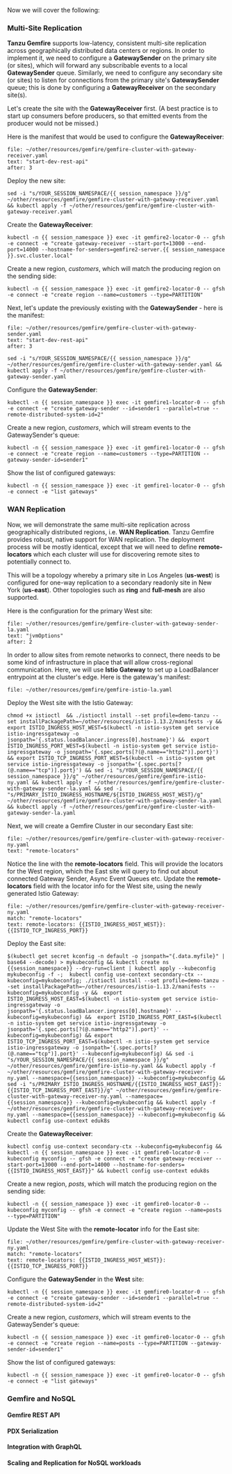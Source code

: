 Now we will cover the following:

### Multi-Site Replication
**Tanzu Gemfire** supports low-latency, consistent multi-site replication across geographically distributed data centers or regions.
In order to implement it, we need to configure a **GatewaySender** on the primary site (or sites), which will forward any 
subscribable events to a local **GatewaySender** queue. 
Similarly, we need to configure any secondary site (or sites) to listen for connections from the primary site's **GatewaySender** queue; this is done by configuring 
a **GatewayReceiver** on the secondary site(s).

Let's create the site with the **GatewayReceiver** first. (A best practice is to start up consumers before producers, so that emitted events from the producer 
would not be missed.)

Here is the manifest that would be used to configure the **GatewayReceiver**:
```editor:select-matching-text
file: ~/other/resources/gemfire/gemfire-cluster-with-gateway-receiver.yaml
text: "start-dev-rest-api"
after: 3
```

Deploy the new site:
```execute
sed -i "s/YOUR_SESSION_NAMESPACE/{{ session_namespace }}/g" ~/other/resources/gemfire/gemfire-cluster-with-gateway-receiver.yaml && kubectl apply -f ~/other/resources/gemfire/gemfire-cluster-with-gateway-receiver.yaml
```

Create the **GatewayReceiver**:
```execute
kubectl -n {{ session_namespace }} exec -it gemfire2-locator-0 -- gfsh -e connect -e "create gateway-receiver --start-port=13000 --end-port=14000 --hostname-for-senders=gemfire2-server.{{ session_namespace }}.svc.cluster.local"
```

Create a new region, *customers*, which will match the producing region on the sending side:
```execute
kubectl -n {{ session_namespace }} exec -it gemfire2-locator-0 -- gfsh -e connect -e "create region --name=customers --type=PARTITION"
```

Next, let's update the previously existing with the **GatewaySender** - here is the manifest:
```editor:select-matching-text
file: ~/other/resources/gemfire/gemfire-cluster-with-gateway-sender.yaml
text: "start-dev-rest-api"
after: 3
```

```execute
sed -i "s/YOUR_SESSION_NAMESPACE/{{ session_namespace }}/g" ~/other/resources/gemfire/gemfire-cluster-with-gateway-sender.yaml && kubectl apply -f ~/other/resources/gemfire/gemfire-cluster-with-gateway-sender.yaml
```

Configure the **GatewaySender**:
```execute
kubectl -n {{ session_namespace }} exec -it gemfire1-locator-0 -- gfsh -e connect -e "create gateway-sender --id=sender1 --parallel=true --remote-distributed-system-id=2"
```

Create a new region, *customers*, which will stream events to the GatewaySender's queue:
```execute
kubectl -n {{ session_namespace }} exec -it gemfire1-locator-0 -- gfsh -e connect -e "create region --name=customers --type=PARTITION --gateway-sender-id=sender1"
```

Show the list of configured gateways:
```execute
kubectl -n {{ session_namespace }} exec -it gemfire1-locator-0 -- gfsh -e connect -e "list gateways"
```

### WAN Replication
Now, we will demonstrate the same multi-site replication across geographically distributed regions, i.e. **WAN Replication**. Tanzu Gemfire 
provides robust, native support for WAN replication. The deployment process will be mostly identical,
except that we will need to define **remote-locators** which each cluster will use for discovering remote sites to potentially connect to. 

This will be a topology whereby a primary site in Los Angeles (**us-west**) is configured for one-way replication to a secondary readonly site
in New York (**us-east**). Other topologies such as **ring** and **full-mesh** are also supported. 

Here is the configuration for the primary West site: 
```editor:select-matching-text
file: ~/other/resources/gemfire/gemfire-cluster-with-gateway-sender-la.yaml
text: "jvmOptions"
after: 2
```

In order to allow sites from remote networks to connect, there needs to be some kind of infrastructure in place that will allow cross-regional communication.
Here, we will use **Istio Gateway** to set up a LoadBalancer entrypoint at the cluster's edge. Here is the gateway's manifest:
```editor:open-file
file: ~/other/resources/gemfire/gemfire-istio-la.yaml
```

Deploy the West site with the Istio Gateway:
```execute
chmod +x istioctl  && ./istioctl install --set profile=demo-tanzu --set installPackagePath=~/other/resources/istio-1.13.2/manifests -y &&  export ISTIO_INGRESS_HOST_WEST=$(kubectl -n istio-system get service istio-ingressgateway -o jsonpath='{.status.loadBalancer.ingress[0].hostname}') &&  export ISTIO_INGRESS_PORT_WEST=$(kubectl -n istio-system get service istio-ingressgateway -o jsonpath='{.spec.ports[?(@.name=="http2")].port}') && export ISTIO_TCP_INGRESS_PORT_WEST=$(kubectl -n istio-system get service istio-ingressgateway -o jsonpath='{.spec.ports[?(@.name=="tcp")].port}') && sed -i "s/YOUR_SESSION_NAMESPACE/{{ session_namespace }}/g" ~/other/resources/gemfire/gemfire-istio-ny.yaml && kubectl apply -f ~/other/resources/gemfire/gemfire-cluster-with-gateway-sender-la.yaml && sed -i "s/PRIMARY_ISTIO_INGRESS_HOSTNAME/${ISTIO_INGRESS_HOST_WEST}/g" ~/other/resources/gemfire/gemfire-cluster-with-gateway-sender-la.yaml && kubectl apply -f ~/other/resources/gemfire/gemfire-cluster-with-gateway-sender-la.yaml
```

Next, we will create a Gemfire Cluster in our secondary East site:
```editor:select-matching-text
file: ~/other/resources/gemfire/gemfire-cluster-with-gateway-receiver-ny.yaml
text: "remote-locators"
```

Notice the line with the **remote-locators** field. This will provide the locators for the West region, which the East site will query to find out about 
connected Gateway Sender, Async Event Queues etc. Update the **remote-locators** field with the locator info for the West site, using the newly generated 
Istio Gateway:
```editor:append-lines-after-match
file: ~/other/resources/gemfire/gemfire-cluster-with-gateway-receiver-ny.yaml
match: "remote-locators"
text: remote-locators: {{ISTIO_INGRESS_HOST_WEST}}:{{ISTIO_TCP_INGRESS_PORT}}
```

Deploy the East site:
```execute
$(kubectl get secret kconfig -n default -o jsonpath="{.data.myfile}" | base64 --decode) > mykubeconfig && kubectl create ns {{session_namespace}} --dry-run=client | kubectl apply --kubeconfig mykubeconfig -f -;  kubectl config use-context secondary-ctx --kubeconfig=mykubeconfig; ./istioctl install --set profile=demo-tanzu --set installPackagePath=~/other/resources/istio-1.13.2/manifests --kubeconfig=mykubeconfig -y &&  export ISTIO_INGRESS_HOST_EAST=$(kubectl -n istio-system get service istio-ingressgateway -o jsonpath='{.status.loadBalancer.ingress[0].hostname}' --kubeconfig=mykubeconfig) &&  export ISTIO_INGRESS_PORT_EAST=$(kubectl -n istio-system get service istio-ingressgateway -o jsonpath='{.spec.ports[?(@.name=="http2")].port}' --kubeconfig=mykubeconfig) && export ISTIO_TCP_INGRESS_PORT_EAST=$(kubectl -n istio-system get service istio-ingressgateway -o jsonpath='{.spec.ports[?(@.name=="tcp")].port}' --kubeconfig=mykubeconfig) && sed -i "s/YOUR_SESSION_NAMESPACE/{{ session_namespace }}/g" ~/other/resources/gemfire/gemfire-istio-ny.yaml && kubectl apply -f ~/other/resources/gemfire/gemfire-cluster-with-gateway-receiver-ny.yaml --namespace={{session_namespace}} --kubeconfig=mykubeconfig && sed -i "s/PRIMARY_ISTIO_INGRESS_HOSTNAME/{{ISTIO_INGRESS_HOST_EAST}}:{{ISTIO_TCP_INGRESS_PORT_EAST}}/g" ~/other/resources/gemfire/gemfire-cluster-with-gateway-receiver-ny.yaml --namespace={{session_namespace}} --kubeconfig=mykubeconfig && kubectl apply -f ~/other/resources/gemfire/gemfire-cluster-with-gateway-receiver-ny.yaml --namespace={{session_namespace}} --kubeconfig=mykubeconfig && kubectl config use-context eduk8s
```

Create the **GatewayReceiver**:
```execute
kubectl config use-context secondary-ctx --kubeconfig=mykubeconfig && kubectl -n {{ session_namespace }} exec -it gemfire0-locator-0 --kubeconfig myconfig -- gfsh -e connect -e "create gateway-receiver --start-port=13000 --end-port=14000 --hostname-for-senders={{ISTIO_INGRESS_HOST_EAST}}" && kubectl config use-context eduk8s
```

Create a new region, *posts*, which will match the producing region on the sending side:
```execute
kubectl -n {{ session_namespace }} exec -it gemfire0-locator-0 --kubeconfig myconfig -- gfsh -e connect -e "create region --name=posts --type=PARTITION"
```

Update the West Site with the **remote-locator** info for the East site:
```editor:append-lines-after-match
file: ~/other/resources/gemfire/gemfire-cluster-with-gateway-receiver-ny.yaml
match: "remote-locators"
text: remote-locators: {{ISTIO_INGRESS_HOST_WEST}}:{{ISTIO_TCP_INGRESS_PORT}}
```

Configure the **GatewaySender** in the **West** site:
```execute
kubectl -n {{ session_namespace }} exec -it gemfire0-locator-0 -- gfsh -e connect -e "create gateway-sender --id=sender1 --parallel=true --remote-distributed-system-id=2"
```

Create a new region, *customers*, which will stream events to the GatewaySender's queue:
```execute
kubectl -n {{ session_namespace }} exec -it gemfire0-locator-0 -- gfsh -e connect -e "create region --name=posts --type=PARTITION --gateway-sender-id=sender1"
```

Show the list of configured gateways:
```execute
kubectl -n {{ session_namespace }} exec -it gemfire0-locator-0 -- gfsh -e connect -e "list gateways"
```


### Gemfire and NoSQL

#### Gemfire REST API

#### PDX Serialization

#### Integration with GraphQL

#### Scaling and Replication for NoSQL workloads